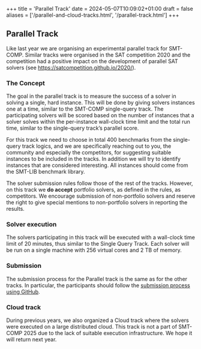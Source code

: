 +++
title = 'Parallel Track'
date = 2024-05-07T10:09:02+01:00
draft = false
aliases = ['/parallel-and-cloud-tracks.html', '/parallel-track.html']
+++

## Parallel Track

Like last year we are organising an experimental parallel track for
SMT-COMP. Similar tracks were organised in the SAT competition 2020
and the competition had a positive impact on the development of
parallel SAT solvers (see <https://satcompetition.github.io/2020/>).

### The Concept

The goal in the parallel track is to measure the success of a solver in
solving a single, hard instance. This will be done by giving solvers instances
one at a time, similar to the SMT-COMP single-query track. The participating
solvers will be scored based on the number of instances that a solver solves
within the per-instance wall-clock time limit and the total run time, similar to
the single-query track’s parallel score.

For this track we need to choose in total 400 benchmarks from the single-query
track logics, and we are specifically reaching out to you, the community and
especially the competitors, for suggesting suitable instances to be included in
the tracks. In addition we will try to identify instances that are considered
interesting. All instances should come from the SMT-LIB benchmark library.

The solver submission rules follow those of the rest of the tracks. However, on
this track we **do accept** portfolio solvers, as defined in the rules, as
competitors. We encourage submission of non-portfolio solvers and reserve the
right to give special mentions to non-portfolio solvers in reporting the
results.

### Solver execution

The solvers participating in this track will be executed with a wall-clock time
limit of 20 minutes, thus similar to the Single Query Track. Each solver will be
run on a single machine with 256 virtual cores and 2 TB of memory.

### Submission

The submission process for the Parallel track is the same as for the other
tracks. In particular, the participants should follow the [submission process
using GitHub](solver_submission).

### Cloud track

During previous years, we also organized a Cloud track where the solvers were
executed on a large distributed cloud. This track is not a part of SMT-COMP 2025
due to the lack of suitable execution infrastructure. We hope it will return next year.
